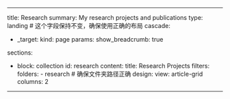 <!-- ---
title: Teaching
summary: My courses
type: landing

cascade:
  - _target:
      kind: page
    params:
      show_breadcrumb: true

sections:
  - block: collection
    id: teaching
    content:
      title: Teaching
      filters:
        folders:
          - teaching
    design:
      view: article-grid
      columns: 2
--- -->
---
title: Research
summary: My research projects and publications
type: landing  # 这个字段保持不变，确保使用正确的布局
cascade:
  - _target:
      kind: page
    params:
      show_breadcrumb: true

sections:
  - block: collection
    id: research
    content:
      title: Research Projects
      filters:
        folders:
          - research  # 确保文件夹路径正确
    design:
      view: article-grid
      columns: 2
---
